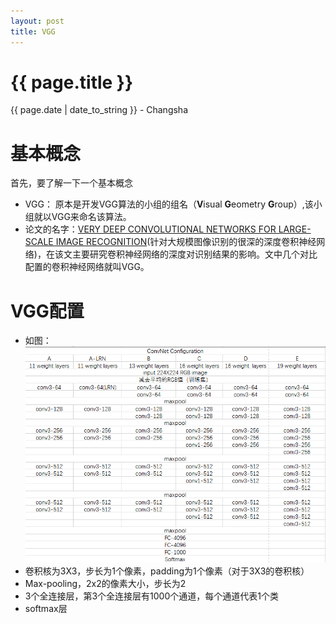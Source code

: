 ```yaml
---
layout: post
title: VGG
---
```


{{ page.title }}
================

<p class="meta">{{ page.date | date_to_string }} - Changsha</p>

# 基本概念
首先，要了解一下一个基本概念
- VGG： 原本是开发VGG算法的小组的组名（**V**isual **G**eometry **G**roup）,该小组就以VGG来命名该算法。
- 论文的名字：[VERY DEEP CONVOLUTIONAL NETWORKS FOR LARGE-SCALE IMAGE RECOGNITION](https://arxiv.org/abs/1409.1556)(针对大规模图像识别的很深的深度卷积神经网络)，在该文主要研究卷积神经网络的深度对识别结果的影响。文中几个对比配置的卷积神经网络就叫VGG。


# VGG配置
- 如图：
![avatar](VGG_Configuration.png)
- 卷积核为3X3，步长为1个像素，padding为1个像素（对于3X3的卷积核）
- Max-pooling，2x2的像素大小，步长为2
- 3个全连接层，第3个全连接层有1000个通道，每个通道代表1个类
- softmax层

